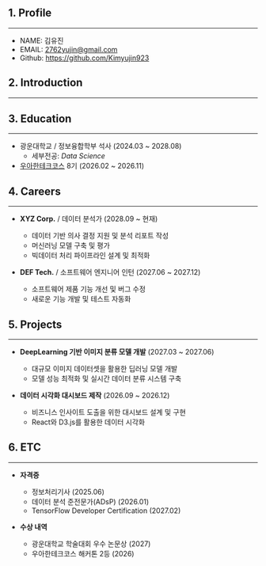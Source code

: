 ## 1. Profile
----
- NAME: 김유진
- EMAIL: 2762yujin@gmail.com
- Github: <https://github.com/Kimyujin923>

## 2. Introduction
----

## 3. Education
----
- 광운대학교 / 정보융합학부 석사 (2024.03 ~ 2028.08)
    * 세부전공: _Data Science_
- [우아한테크코스](https://www.woowacourse.io/) 8기 (2026.02 ~ 2026.11)

## 4. Careers
----
- **XYZ Corp.** / 데이터 분석가 (2028.09 ~ 현재)  
    * 데이터 기반 의사 결정 지원 및 분석 리포트 작성  
    * 머신러닝 모델 구축 및 평가  
    * 빅데이터 처리 파이프라인 설계 및 최적화

- **DEF Tech.** / 소프트웨어 엔지니어 인턴 (2027.06 ~ 2027.12)  
    * 소프트웨어 제품 기능 개선 및 버그 수정  
    * 새로운 기능 개발 및 테스트 자동화  

## 5. Projects
----
- **DeepLearning 기반 이미지 분류 모델 개발** (2027.03 ~ 2027.06)  
    * 대규모 이미지 데이터셋을 활용한 딥러닝 모델 개발  
    * 모델 성능 최적화 및 실시간 데이터 분류 시스템 구축  

- **데이터 시각화 대시보드 제작** (2026.09 ~ 2026.12)  
    * 비즈니스 인사이트 도출을 위한 대시보드 설계 및 구현  
    * React와 D3.js를 활용한 데이터 시각화  

## 6. ETC
----
- **자격증**
    - 정보처리기사 (2025.06)  
    - 데이터 분석 준전문가(ADsP) (2026.01)  
    - TensorFlow Developer Certification (2027.02)  

- **수상 내역**
    - 광운대학교 학술대회 우수 논문상 (2027)  
    - 우아한테크코스 해커톤 2등 (2026)

